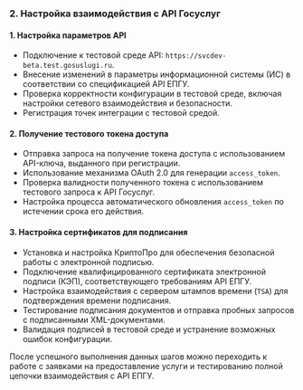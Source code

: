 ### 2. **Настройка взаимодействия с API Госуслуг**

#### 1. **Настройка параметров API**

- Подключение к тестовой среде API: `https://svcdev-beta.test.gosuslugi.ru`.
- Внесение изменений в параметры информационной системы (ИС) в соответствии со спецификацией API ЕПГУ.
- Проверка корректности конфигурации в тестовой среде, включая настройки сетевого взаимодействия и безопасности.
- Регистрация точек интеграции с тестовой средой.

#### 2. **Получение тестового токена доступа**

- Отправка запроса на получение токена доступа с использованием API-ключа, выданного при регистрации.
- Использование механизма OAuth 2.0 для генерации `access_token`.
- Проверка валидности полученного токена с использованием тестового запроса к API Госуслуг.
- Настройка процесса автоматического обновления `access_token` по истечении срока его действия.

#### 3. **Настройка сертификатов для подписания**

- Установка и настройка КриптоПро для обеспечения безопасной работы с электронной подписью.
- Подключение квалифицированного сертификата электронной подписи (КЭП), соответствующего требованиям API ЕПГУ.
- Настройка взаимодействия с сервером штампов времени (`TSA`) для подтверждения времени подписания.
- Тестирование подписания документов и отправка пробных запросов с подписанными XML-документами.
- Валидация подписей в тестовой среде и устранение возможных ошибок конфигурации.

После успешного выполнения данных шагов можно переходить к работе с заявками на предоставление услуги и тестированию полной цепочки взаимодействия с API ЕПГУ.
